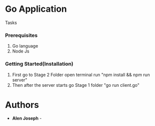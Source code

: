 # Go Application
Tasks
### Prerequisites

1) Go language
2) Node Js

###  Getting Started(Installation) 

1) First go to Stage 2 Folder open terminal run "npm install && npm run server"
2) Then after the server starts go Stage 1 folder "go run client.go"




# Authors

* **Alen Joseph** - 


